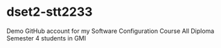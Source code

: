 # dset2-stt2233
Demo GitHub account for my Software Configuration Course
All Diploma Semester 4 students in GMI
